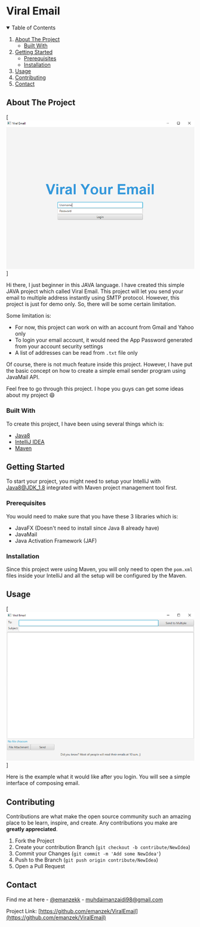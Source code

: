 <h1>Viral Email</h1>

<!-- TABLE OF CONTENTS -->
<details open="open">
  <summary>Table of Contents</summary>
  <ol>
    <li>
      <a href="#about-the-project">About The Project</a>
      <ul>
        <li><a href="#built-with">Built With</a></li>
      </ul>
    </li>
    <li>
      <a href="#getting-started">Getting Started</a>
      <ul>
        <li><a href="#prerequisites">Prerequisites</a></li>
        <li><a href="#installation">Installation</a></li>
      </ul>
    </li>
    <li><a href="#usage">Usage</a></li>
    <li><a href="#contributing">Contributing</a></li>
    <li><a href="#contact">Contact</a></li>
  </ol>
</details>

<!-- ABOUT THE PROJECT -->
## About The Project

[![Product Name Screen Shot][product-screenshot]]

Hi there, I just beginner in this JAVA language. I have created this simple JAVA project which called Viral Email. This project will let you send your email to multiple address instantly using SMTP protocol. However, this project is just for demo only. So, there will be some certain limitation.

Some limitation is:
* For now, this project can work on with an account from Gmail and Yahoo only
* To login your email account, it would need the App Password generated from your account security settings
* A list of addresses can be read from `.txt` file only

Of course, there is not much feature inside this project. However, I have put the basic concept on how to create a simple email sender program using JavaMail API.

Feel free to go through this project. I hope you guys can get some ideas about my project :smile:

### Built With

To create this project, I have been using several things which is:
* [Java8](https://www.oracle.com/java/technologies/javase/javase-jdk8-downloads.html)
* [IntelliJ IDEA](https://www.jetbrains.com/idea/)
* [Maven](https://maven.apache.org/)



<!-- GETTING STARTED -->
## Getting Started

To start your project, you might need to setup your IntelliJ with Java8@JDK_1.8 integrated with Maven project management tool first.

### Prerequisites

You would need to make sure that you have these 3 libraries which is:
* JavaFX (Doesn't need to install since Java 8 already have)
* JavaMail
* Java Activation Framework (JAF)

### Installation

Since this project were using Maven, you will only need to open the `pom.xml` files inside your IntelliJ and all the setup will be configured by the Maven.


<!-- USAGE EXAMPLES -->
## Usage

[![Product Name Screen Shot][product-screenshot2]]

Here is the example what it would like after you login. You will see a simple interface of composing email.



<!-- CONTRIBUTING -->
## Contributing

Contributions are what make the open source community such an amazing place to be learn, inspire, and create. Any contributions you make are **greatly appreciated**.

1. Fork the Project
2. Create your contribution Branch (`git checkout -b contribute/NewIdea`)
3. Commit your Changes (`git commit -m 'Add some NewIdea'`)
4. Push to the Branch (`git push origin contribute/NewIdea`)
5. Open a Pull Request



<!-- CONTACT -->
## Contact

Find me at here - [@emanzekk](https://twitter.com/emanzekk) - muhdaimanzaidi98@gmail.com

Project Link: [https://github.com/emanzek/ViralEmail](https://github.com/emanzek/ViralEmail)

[product-screenshot]: images/screenshot1.png
[product-screenshot2]: images/screenshot2.png
